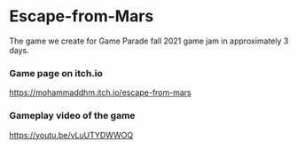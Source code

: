 # Escape-from-Mars
The game we create for Game Parade fall 2021 game jam in approximately 3 days.

### Game page on itch.io
https://mohammaddhm.itch.io/escape-from-mars

### Gameplay video of the game
https://youtu.be/vLuUTYDWWOQ
